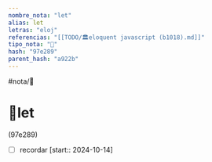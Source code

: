 ```yaml
---
nombre_nota: "let"
alias: let
letras: "eloj"
referencias: "[[TODO/🏛️eloquent javascript (b1018).md]]"
tipo_nota: "📑"
hash: "97e289"
parent_hash: "a922b"
---
```


#nota/📑

# 📑let
<div class="hash">(97e289)</div>

- [ ] recordar  [start:: 2024-10-14]
